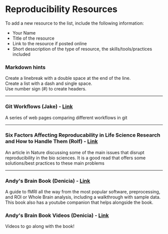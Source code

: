 # Reproducibility Resources  

To add a new resource to the list, include the following information:
- Your Name
- Title of the resource
- Link to the resource if posted online
- Short desscription of the type of resource, the skills/tools/practices included



### Markdown hints  
Create a linebreak with a double space at the end of the line.  
Create a list with a dash and single space.  
Use number sign (#) to create headers.  

___

### Git Workflows (Jake) -  [Link](https://www.atlassian.com/git/tutorials/comparing-workflows) 

A series of web pages comparing different workflows in git 

___

### Six Factors Affecting Reproducability in Life Science Research and How to Handle Them (Rolf) - [Link](https://www.nature.com/articles/d42473-019-00004-y)

An article in Nature discussing some of the main issues that disrupt reproducibility in the bio sciences. It is a good read that offers some solutions/best practices to these main problems

___

### Andy's Brain Book (Denicia) - [Link](https://andysbrainbook.readthedocs.io/en/latest/index.html)

A guide  to fMRI all the way from the most popular software, preprocessing, and ROI or Whole Brain analysis, including a walkthrough with sample data. This book also has a youtube companion that helps alongside the book.

### Andy's Brain Book Videos (Denicia) - [Link](https://www.youtube.com/@AndrewJahn)

Videos to go along with the book! 
